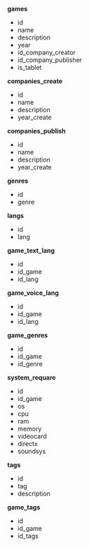 **games**

- id
- name
- description
- year
- id_company_creator
- id_company_publisher
- is_tablet


**companies_create**

- id
- name
- description
- year_create


**companies_publish**

- id
- name
- description
- year_create

**genres**

- id
- genre


**langs**

- id
- lang


**game_text_lang**

- id
- id_game
- id_lang


**game_voice_lang**

- id
- id_game
- id_lang


**game_genres**

- id
- id_game
- id_genre


**system_requare**

- id
- id_game
- os
- cpu
- ram
- memory
- videocard
- directx
- soundsys


**tags**

- id
- tag
- description


**game_tags**

- id
- id_game
- id_tags